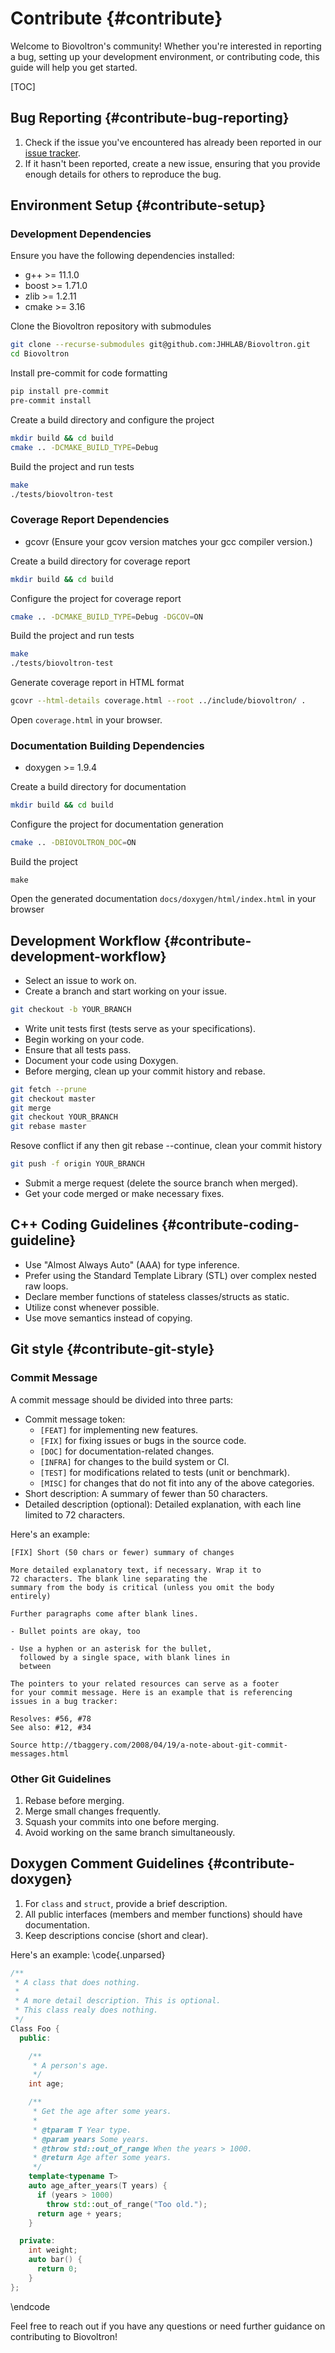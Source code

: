 # Contribute {#contribute}

Welcome to Biovoltron's community! Whether you're interested in reporting a bug, setting up your development environment, or contributing code, this guide will help you get started.

[TOC]

## Bug Reporting {#contribute-bug-reporting}
1. Check if the issue you've encountered has already been reported in our [issue tracker](https://github.com/JHHLAB/Biovoltron/issues).
2. If it hasn't been reported, create a new issue, ensuring that you provide enough details for others to reproduce the bug.

## Environment Setup {#contribute-setup}
### Development Dependencies
Ensure you have the following dependencies installed:
- g++ >= 11.1.0
- boost >= 1.71.0
- zlib >= 1.2.11
- cmake >= 3.16

Clone the Biovoltron repository with submodules
```bash
git clone --recurse-submodules git@github.com:JHHLAB/Biovoltron.git
cd Biovoltron
```

Install pre-commit for code formatting
```bash
pip install pre-commit
pre-commit install
```

Create a build directory and configure the project
```bash
mkdir build && cd build
cmake .. -DCMAKE_BUILD_TYPE=Debug
```

Build the project and run tests
```bash
make
./tests/biovoltron-test
```

### Coverage Report Dependencies
- gcovr (Ensure your gcov version matches your gcc compiler version.)

Create a build directory for coverage report
```bash
mkdir build && cd build
```

Configure the project for coverage report
```bash
cmake .. -DCMAKE_BUILD_TYPE=Debug -DGCOV=ON
```

Build the project and run tests
```bash
make
./tests/biovoltron-test
```

Generate coverage report in HTML format
```bash
gcovr --html-details coverage.html --root ../include/biovoltron/ .
```

Open `coverage.html` in your browser.

### Documentation Building Dependencies
- doxygen >= 1.9.4

Create a build directory for documentation
```bash
mkdir build && cd build
```

Configure the project for documentation generation
```bash
cmake .. -DBIOVOLTRON_DOC=ON
```

Build the project
```
make
```

Open the generated documentation `docs/doxygen/html/index.html` in your browser

## Development Workflow {#contribute-development-workflow}
- Select an issue to work on.
- Create a branch and start working on your issue.
```bash
git checkout -b YOUR_BRANCH
```
- Write unit tests first (tests serve as your specifications).
- Begin working on your code.
- Ensure that all tests pass.
- Document your code using Doxygen.
- Before merging, clean up your commit history and rebase.

```bash
git fetch --prune
git checkout master
git merge
git checkout YOUR_BRANCH
git rebase master
```
Resove conflict if any then git rebase --continue, clean your commit history
```bash
git push -f origin YOUR_BRANCH
```

- Submit a merge request (delete the source branch when merged).
- Get your code merged or make necessary fixes.

## C++ Coding Guidelines {#contribute-coding-guideline}
- Use "Almost Always Auto" (AAA) for type inference.
- Prefer using the Standard Template Library (STL) over complex nested raw loops.
- Declare member functions of stateless classes/structs as static.
- Utilize const whenever possible.
- Use move semantics instead of copying.

## Git style {#contribute-git-style}
### Commit Message
A commit message should be divided into three parts:

- Commit message token:
  - ``[FEAT]`` for implementing new features.
  - ``[FIX]`` for fixing issues or bugs in the source code.
  - ``[DOC]`` for documentation-related changes.
  - ``[INFRA]`` for changes to the build system or CI.
  - ``[TEST]`` for modifications related to tests (unit or benchmark).
  - ``[MISC]`` for changes that do not fit into any of the above categories.
- Short description: A summary of fewer than 50 characters.
- Detailed description (optional): Detailed explanation, with each line limited to 72 characters.

Here's an example:
```
[FIX] Short (50 chars or fewer) summary of changes

More detailed explanatory text, if necessary. Wrap it to
72 characters. The blank line separating the
summary from the body is critical (unless you omit the body
entirely)

Further paragraphs come after blank lines.

- Bullet points are okay, too

- Use a hyphen or an asterisk for the bullet,
  followed by a single space, with blank lines in
  between

The pointers to your related resources can serve as a footer
for your commit message. Here is an example that is referencing
issues in a bug tracker:

Resolves: #56, #78
See also: #12, #34

Source http://tbaggery.com/2008/04/19/a-note-about-git-commit-messages.html
```

### Other Git Guidelines
1. Rebase before merging.
2. Merge small changes frequently.
3. Squash your commits into one before merging.
4. Avoid working on the same branch simultaneously.

## Doxygen Comment Guidelines {#contribute-doxygen}
1. For ``class`` and ``struct``, provide a brief description.
2. All public interfaces (members and member functions) should have documentation.
3. Keep descriptions concise (short and clear).

Here's an example:
\code{.unparsed}
```cpp
/**
 * A class that does nothing.
 *
 * A more detail description. This is optional.
 * This class realy does nothing.
 */
Class Foo {
  public:

    /**
     * A person's age.
     */
    int age;

    /**
     * Get the age after some years.
     *
     * @tparam T Year type.
     * @param years Some years.
     * @throw std::out_of_range When the years > 1000.
     * @return Age after some years.
     */
    template<typename T>
    auto age_after_years(T years) {
      if (years > 1000)
        throw std::out_of_range("Too old.");
      return age + years;
    }

  private:
    int weight;
    auto bar() {
      return 0;
    }
};
```
\endcode

Feel free to reach out if you have any questions or need further guidance on contributing to Biovoltron!
